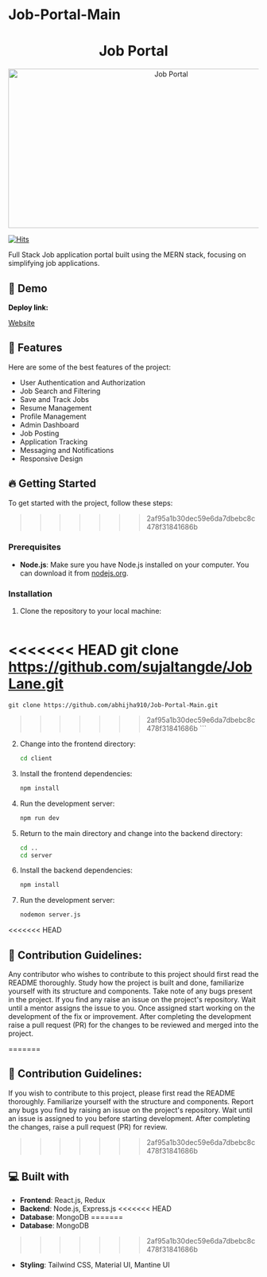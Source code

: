 # Job-Portal-Main

<h1 align="center" id="title">Job Portal</h1>

<p align="center">
  <img src="https://socialify.git.ci/abhijha910/Job-Portal-Main/image?forks=1&issues=1&language=1&name=1&owner=1&pulls=1&stargazers=1&theme=Dark" alt="Job Portal" width="640" height="320" />
</p>

[![Hits](https://hits.sh/github.com/abhijha910/Job-Portal-Main.svg?color=116acc)](https://hits.sh/github.com/abhijha910/Job-Portal-Main/)

<p id="description">Full Stack Job application portal built using the MERN stack, focusing on simplifying job applications.</p>

<h2>🚀 Demo</h2>
<strong><span style="color: black;">Deploy link:</span></strong> 

[Website](https://joblane.vercel.app/)

<h2>🧐 Features</h2>

Here are some of the best features of the project:

* User Authentication and Authorization
* Job Search and Filtering
* Save and Track Jobs
* Resume Management
* Profile Management
* Admin Dashboard
* Job Posting
* Application Tracking
* Messaging and Notifications
* Responsive Design

<h2>🔥 Getting Started</h2>

To get started with the project, follow these steps:
>>>>>>> 2af95a1b30dec59e6da7dbebc8c478f31841686b

### Prerequisites

- **Node.js**: Make sure you have Node.js installed on your computer. You can download it from [nodejs.org](https://nodejs.org).

### Installation

1. Clone the repository to your local machine:
    ```bash
<<<<<<< HEAD
    git clone https://github.com/sujaltangde/JobLane.git 
=======
    git clone https://github.com/abhijha910/Job-Portal-Main.git
>>>>>>> 2af95a1b30dec59e6da7dbebc8c478f31841686b
    ```

2. Change into the frontend directory:
    ```bash
    cd client
    ```

3. Install the frontend dependencies:
    ```bash
    npm install
    ```

4. Run the development server:
    ```bash
    npm run dev
    ```

5. Return to the main directory and change into the backend directory:
    ```bash
    cd ..
    cd server
    ```

6. Install the backend dependencies:
    ```bash
    npm install
    ```

7. Run the development server:
    ```bash
    nodemon server.js
    ```

<<<<<<< HEAD


<h2>🍰 Contribution Guidelines:</h2>

Any contributor who wishes to contribute to this project should first read the README thoroughly. Study how the project is built and done, familiarize yourself with its structure and components. Take note of any bugs present in the project. If you find any raise an issue on the project's repository. Wait until a mentor assigns the issue to you. Once assigned start working on the development of the fix or improvement. After completing the development raise a pull request (PR) for the changes to be reviewed and merged into the project.

  
  
=======
<h2>🍰 Contribution Guidelines:</h2>

If you wish to contribute to this project, please first read the README thoroughly. Familiarize yourself with the structure and components. Report any bugs you find by raising an issue on the project's repository. Wait until an issue is assigned to you before starting development. After completing the changes, raise a pull request (PR) for review.

>>>>>>> 2af95a1b30dec59e6da7dbebc8c478f31841686b
<h2>💻 Built with</h2>

- **Frontend**: React.js, Redux
- **Backend**: Node.js, Express.js
<<<<<<< HEAD
- **Database**: MongoDB 
=======
- **Database**: MongoDB
>>>>>>> 2af95a1b30dec59e6da7dbebc8c478f31841686b
- **Styling**: Tailwind CSS, Material UI, Mantine UI
